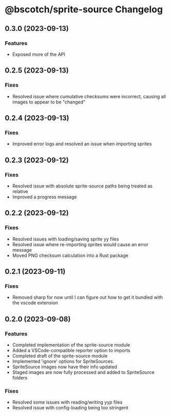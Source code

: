 # @bscotch/sprite-source Changelog

## 0.3.0 (2023-09-13)

### Features

- Exposed more of the API

## 0.2.5 (2023-09-13)

### Fixes

- Resolved issue where cumulative checksums were incorrect, causing all images to appear to be "changed"

## 0.2.4 (2023-09-13)

### Fixes

- Improved error logs and resolved an issue when importing sprites

## 0.2.3 (2023-09-12)

### Fixes

- Resolved issue with absolute sprite-source paths being treated as relative
- Improved a progress message

## 0.2.2 (2023-09-12)

### Fixes

- Resolved issues with loading/saving sprite yy files
- Resolved issue where re-importing sprites would cause an error message
- Moved PNG checksum calculation into a Rust package

## 0.2.1 (2023-09-11)

### Fixes

- Removed sharp for now until I can figure out how to get it bundled with the vscode extension

## 0.2.0 (2023-09-08)

### Features

- Completed implementation of the sprite-source module
- Added a VSCode-compatible reporter option to imports
- Completed draft of the sprite-source module
- Implemented 'ignore' options for SpriteSources.
- SpriteSource images now have their info updated
- Staged images are now fully processed and added to SpriteSource folders

### Fixes

- Resolved some issues with reading/writing yyp files
- Resolved issue with config-loading being too stringent